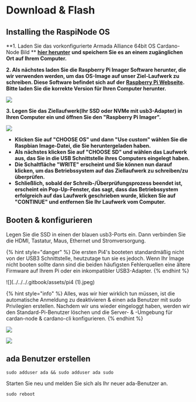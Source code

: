 # Download & Flash

## Installing the RaspiNode OS

**1. Laden Sie das vorkonfigurierte Armada Alliance 64bit OS Cardano-Node Bild ** [**hier herunter**](https://db.adamantium.online/RasPi-Node.img.gz) **und speichern Sie es an einem zugänglichen Ort auf Ihrem Computer.**

**2. Als nächstes laden Sie die Raspberry Pi Imager Software herunter, die wir verwenden werden, um das OS-Image auf unser Ziel-Laufwerk zu schreiben. Diese Software befindet sich auf der** [**Raspberry Pi Webseite**](https://www.raspberrypi.org/software/)**. Bitte laden Sie die korrekte Version für Ihren Computer herunter.**

![](../../../.gitbook/assets/screen-shot-2021-03-12-at-5.36.30-pm.png)

**3. Legen Sie das Ziellaufwerk\(Ihr SSD oder NVMe mit usb3-Adapter\) in Ihren Computer ein und öffnen Sie den "Raspberry Pi Imager".**

![](../../.gitbook/assets/custom_os.png)

* **Klicken Sie auf "CHOOSE OS" und dann "Use custom" wählen Sie die Raspbian Image-Datei, die Sie heruntergeladen haben.**
* **Als nächstes klicken Sie auf "CHOOSE SD" und wählen das Laufwerk aus, das Sie in die USB Schnittstelle ihres Computers eingelegt haben.**
* **Die Schaltfläche "WRITE" erscheint und Sie können nun darauf klicken, um das Betriebssystem auf das Ziellaufwerk zu schreiben/zu überprüfen.**
* **Schließlich, sobald der Schreib-/Überprüfungsprozess beendet ist, erscheint ein Pop-Up-Fenster, das sagt, dass das Betriebssystem erfolgreich auf das Laufwerk geschrieben wurde, klicken Sie auf "CONTINUE" und entfernen Sie Ihr Laufwerk vom Computer.**

## Booten & konfigurieren

Legen Sie die SSD in einen der blauen usb3-Ports ein. Dann verbinden Sie die HDMI, Tastatur, Maus, Ethernet und Stromversorgung.

{% hint style="danger" %}
Die ersten Pi4's booteten standardmäßig nicht von der USB3 Schnittstelle, heutzutage tun sie es jedoch. Wenn Ihr Image nicht booten sollte dann sind die beiden häufigsten Fehlerquellen eine ältere Firmware auf Ihrem Pi oder ein inkompatibler USB3-Adapter.
{% endhint %}

![](../../../.gitbook/assets/pi4 (1).jpeg)

{% hint style="info" %}
Alles, was wir hier wirklich tun müssen, ist die automatische Anmeldung zu deaktivieren & einen ada Benutzer mit sudo Privilegien erstellen. Nachdem wir uns wieder eingeloggt haben, werden wir den Standard-Pi-Benutzer löschen und die Server- & -Umgebung für cardan-node & cardano-cli konfigurieren.
{% endhint %}

![](../../../.gitbook/assets/raspberrypi-configuration.png)

![](../../../.gitbook/assets/disable-auto-login.png)

## ada Benutzer erstellen

```
sudo adduser ada && sudo adduser ada sudo
```

Starten Sie neu und melden Sie sich als Ihr neuer ada-Benutzer an.

```
sudo reboot
```
